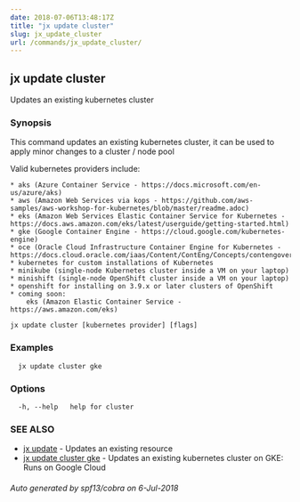 ```yaml
---
date: 2018-07-06T13:48:17Z
title: "jx update cluster"
slug: jx_update_cluster
url: /commands/jx_update_cluster/
---
```

## jx update cluster

Updates an existing kubernetes cluster

### Synopsis

This command updates an existing kubernetes cluster, it can be used to apply minor changes to a cluster / node pool 

Valid kubernetes providers include:

    * aks (Azure Container Service - https://docs.microsoft.com/en-us/azure/aks)
    * aws (Amazon Web Services via kops - https://github.com/aws-samples/aws-workshop-for-kubernetes/blob/master/readme.adoc)
    * eks (Amazon Web Services Elastic Container Service for Kubernetes - https://docs.aws.amazon.com/eks/latest/userguide/getting-started.html)
    * gke (Google Container Engine - https://cloud.google.com/kubernetes-engine)
    * oce (Oracle Cloud Infrastructure Container Engine for Kubernetes - https://docs.cloud.oracle.com/iaas/Content/ContEng/Concepts/contengoverview.htm)
    * kubernetes for custom installations of Kubernetes
    * minikube (single-node Kubernetes cluster inside a VM on your laptop)
	* minishift (single-node OpenShift cluster inside a VM on your laptop)
	* openshift for installing on 3.9.x or later clusters of OpenShift
    * coming soon:
        eks (Amazon Elastic Container Service - https://aws.amazon.com/eks)    

```
jx update cluster [kubernetes provider] [flags]
```

### Examples

```
  jx update cluster gke
```

### Options

```
  -h, --help   help for cluster
```

### SEE ALSO

* [jx update](/commands/jx_update/)	 - Updates an existing resource
* [jx update cluster gke](/commands/jx_update_cluster_gke/)	 - Updates an existing kubernetes cluster on GKE: Runs on Google Cloud

###### Auto generated by spf13/cobra on 6-Jul-2018
